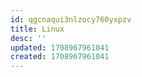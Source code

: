 ```yaml
---
id: qgcnaqui3nlzocy760yxpzv
title: Linux
desc: ''
updated: 1708967961041
created: 1708967961041
---
```

